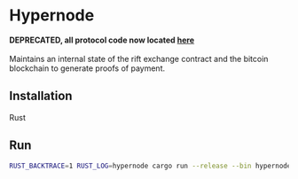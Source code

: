 # Hypernode
**DEPRECATED, all protocol code now located [here](https://github.com/rift-labs-inc/protocol)** <br> <br>
Maintains an internal state of the rift exchange contract and the bitcoin blockchain to generate proofs of payment.

## Installation
Rust

## Run
```bash
RUST_BACKTRACE=1 RUST_LOG=hypernode cargo run --release --bin hypernode
```
